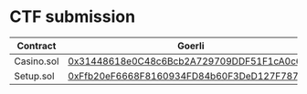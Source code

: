 #  CTF submission


| Contract               | Goerli                                                                                                                       |
| ---------------------- | ---------------------------------------------------------------------------------------------------------------------------- |
| Casino.sol | [0x31448618e0C48c6Bcb2A729709DDF51F1cA0c628](https://goerli.etherscan.io/address/0x31448618e0C48c6Bcb2A729709DDF51F1cA0c628) |
| Setup.sol              | [0xFfb20eF6668F8160934FD84b60F3DeD127F787Aa](https://goerli.etherscan.io/address/0xFfb20eF6668F8160934FD84b60F3DeD127F787Aa) |

